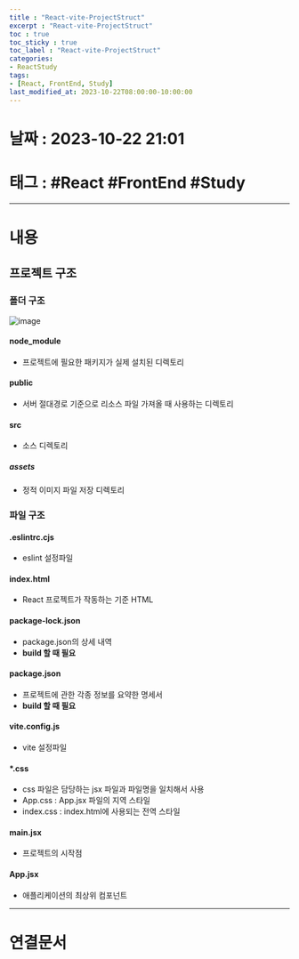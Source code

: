 ```yaml
---
title : "React-vite-ProjectStruct"
excerpt : "React-vite-ProjectStruct"
toc : true
toc_sticky : true
toc_label : "React-vite-ProjectStruct"
categories:
- ReactStudy
tags:
- [React, FrontEnd, Study]
last_modified_at: 2023-10-22T08:00:00-10:00:00
---
```


# 날짜 : 2023-10-22 21:01

# 태그 : #React #FrontEnd #Study 
---

# 내용

## 프로젝트 구조

### 폴더 구조
![image](./../../assets/images/ProjectStructure.png)

#### node_module
- 프로젝트에 필요한 패키지가 실제 설치된 디렉토리

#### public
- 서버 절대경로 기준으로 리소스 파일 가져올 때 사용하는 디렉토리

#### src
- 소스 디렉토리

##### assets
- 정적 이미지 파일 저장 디렉토리

### 파일 구조

#### .eslintrc.cjs
- eslint 설정파일

#### index.html
- React 프로젝트가 작동하는 기준 HTML

#### package-lock.json
- package.json의 상세 내역
- **build 할 때 필요**

#### package.json
- 프로젝트에 관한 각종 정보를 요약한 명세서
- **build 할 때 필요**

#### vite.config.js
- vite 설정파일

#### \*.css
- css 파일은 담당하는 jsx 파일과 파일명을 일치해서 사용
- App.css : App.jsx 파일의 지역 스타일
- index.css : index.html에 사용되는 전역 스타일

#### main.jsx
- 프로젝트의 시작점

#### App.jsx
- 애플리케이션의 최상위 컴포넌트

---

# 연결문서
